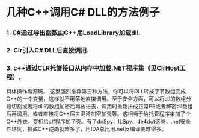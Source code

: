# 几种C++调用C# DLL的方法例子  

### 1. C#通过导出函数由C++用LoadLibrary加载dll.  

### 2. Clr引入C# DLL后直接调用.  

### 3. c++通过CLR托管接口从内存中加载.NET程序集（见ClrHost工程）.   

具体操作看源码。
这里强烈推荐第三种方法，你可以将DLL转成字节数组变成C++的一个变量，这样就不用落地直接调用。至于安全方面，可以将dll的数组分段切割或者将dll的数组加密后再放进去，调用时重新拼成正常PE或者解密dll数组后再调用。或者直接将C++宿主混淆加密加壳等。这相当于给托管程序集加了个C++外衣，变相给c#程序加了壳。有了dnSpy、ILSpy、de4dot这些，.net安全性堪忧，换成C++逆向就难多了，用IDA总比用.net反编译要难得多。
